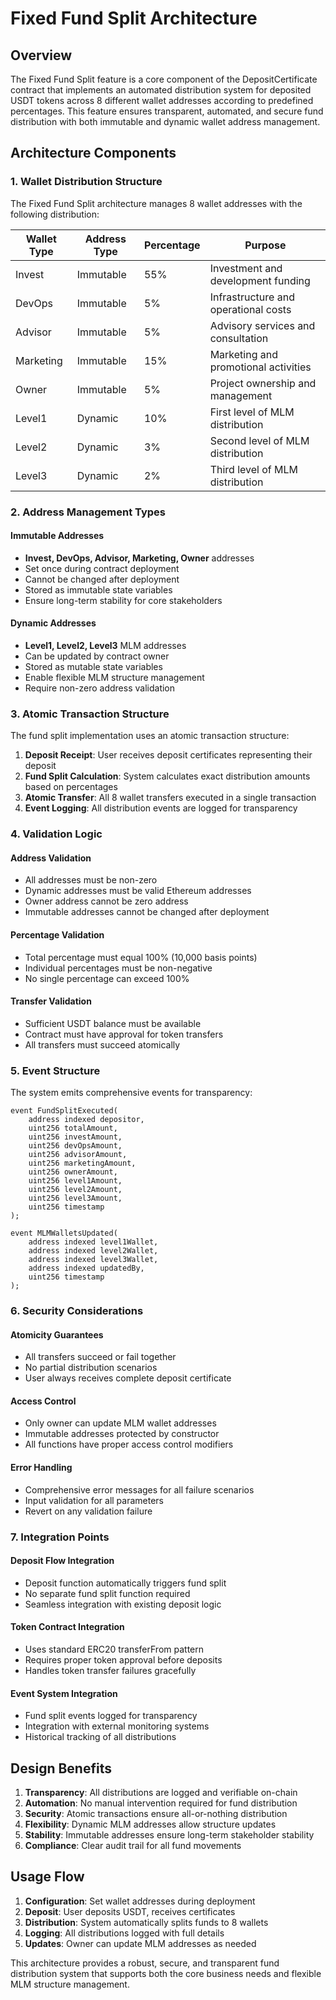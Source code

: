 # Fixed Fund Split Architecture

## Overview

The Fixed Fund Split feature is a core component of the DepositCertificate contract that implements an automated distribution system for deposited USDT tokens across 8 different wallet addresses according to predefined percentages. This feature ensures transparent, automated, and secure fund distribution with both immutable and dynamic wallet address management.

## Architecture Components

### 1. Wallet Distribution Structure

The Fixed Fund Split architecture manages 8 wallet addresses with the following distribution:

| Wallet Type | Address Type | Percentage | Purpose                              |
| ----------- | ------------ | ---------- | ------------------------------------ |
| Invest      | Immutable    | 55%        | Investment and development funding   |
| DevOps      | Immutable    | 5%         | Infrastructure and operational costs |
| Advisor     | Immutable    | 5%         | Advisory services and consultation   |
| Marketing   | Immutable    | 15%        | Marketing and promotional activities |
| Owner       | Immutable    | 5%         | Project ownership and management     |
| Level1      | Dynamic      | 10%        | First level of MLM distribution      |
| Level2      | Dynamic      | 3%         | Second level of MLM distribution     |
| Level3      | Dynamic      | 2%         | Third level of MLM distribution      |

### 2. Address Management Types

#### Immutable Addresses

- **Invest, DevOps, Advisor, Marketing, Owner** addresses
- Set once during contract deployment
- Cannot be changed after deployment
- Stored as immutable state variables
- Ensure long-term stability for core stakeholders

#### Dynamic Addresses

- **Level1, Level2, Level3** MLM addresses
- Can be updated by contract owner
- Stored as mutable state variables
- Enable flexible MLM structure management
- Require non-zero address validation

### 3. Atomic Transaction Structure

The fund split implementation uses an atomic transaction structure:

1. **Deposit Receipt**: User receives deposit certificates representing their deposit
2. **Fund Split Calculation**: System calculates exact distribution amounts based on percentages
3. **Atomic Transfer**: All 8 wallet transfers executed in a single transaction
4. **Event Logging**: All distribution events are logged for transparency

### 4. Validation Logic

#### Address Validation

- All addresses must be non-zero
- Dynamic addresses must be valid Ethereum addresses
- Owner address cannot be zero address
- Immutable addresses cannot be changed after deployment

#### Percentage Validation

- Total percentage must equal 100% (10,000 basis points)
- Individual percentages must be non-negative
- No single percentage can exceed 100%

#### Transfer Validation

- Sufficient USDT balance must be available
- Contract must have approval for token transfers
- All transfers must succeed atomically

### 5. Event Structure

The system emits comprehensive events for transparency:

```solidity
event FundSplitExecuted(
    address indexed depositor,
    uint256 totalAmount,
    uint256 investAmount,
    uint256 devOpsAmount,
    uint256 advisorAmount,
    uint256 marketingAmount,
    uint256 ownerAmount,
    uint256 level1Amount,
    uint256 level2Amount,
    uint256 level3Amount,
    uint256 timestamp
);

event MLMWalletsUpdated(
    address indexed level1Wallet,
    address indexed level2Wallet,
    address indexed level3Wallet,
    address indexed updatedBy,
    uint256 timestamp
);
```

### 6. Security Considerations

#### Atomicity Guarantees

- All transfers succeed or fail together
- No partial distribution scenarios
- User always receives complete deposit certificate

#### Access Control

- Only owner can update MLM wallet addresses
- Immutable addresses protected by constructor
- All functions have proper access control modifiers

#### Error Handling

- Comprehensive error messages for all failure scenarios
- Input validation for all parameters
- Revert on any validation failure

### 7. Integration Points

#### Deposit Flow Integration

- Deposit function automatically triggers fund split
- No separate fund split function required
- Seamless integration with existing deposit logic

#### Token Contract Integration

- Uses standard ERC20 transferFrom pattern
- Requires proper token approval before deposits
- Handles token transfer failures gracefully

#### Event System Integration

- Fund split events logged for transparency
- Integration with external monitoring systems
- Historical tracking of all distributions

## Design Benefits

1. **Transparency**: All distributions are logged and verifiable on-chain
2. **Automation**: No manual intervention required for fund distribution
3. **Security**: Atomic transactions ensure all-or-nothing distribution
4. **Flexibility**: Dynamic MLM addresses allow structure updates
5. **Stability**: Immutable addresses ensure long-term stakeholder stability
6. **Compliance**: Clear audit trail for all fund movements

## Usage Flow

1. **Configuration**: Set wallet addresses during deployment
2. **Deposit**: User deposits USDT, receives certificates
3. **Distribution**: System automatically splits funds to 8 wallets
4. **Logging**: All distributions logged with full details
5. **Updates**: Owner can update MLM addresses as needed

This architecture provides a robust, secure, and transparent fund distribution system that supports both the core business needs and flexible MLM structure management.
